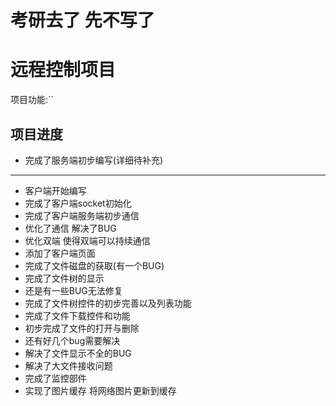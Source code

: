# 考研去了 先不写了
# 远程控制项目

项目功能:``

## 项目进度

- 完成了服务端初步编写(详细待补充)

---

- 客户端开始编写
- 完成了客户端socket初始化
- 完成了客户端服务端初步通信
- 优化了通信 解决了BUG
- 优化双端 使得双端可以持续通信
- 添加了客户端页面
- 完成了文件磁盘的获取(有一个BUG)
- 完成了文件树的显示
- 还是有一些BUG无法修复
- 完成了文件树控件的初步完善以及列表功能
- 完成了文件下载控件和功能
- 初步完成了文件的打开与删除
- 还有好几个bug需要解决
- 解决了文件显示不全的BUG
- 解决了大文件接收问题
- 完成了监控部件
- 实现了图片缓存 将网络图片更新到缓存

